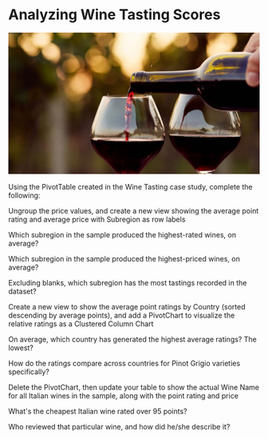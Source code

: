 # Analyzing Wine Tasting Scores

<p align="center">
    <img src="https://github.com/mathewqpmiller/Excel-PivotTables/blob/main/Images/CaseStudies/WineTastingScores/WineTastingScores.jpg?w=360">
</p>

Using the PivotTable created in the Wine Tasting case study, complete the following:

Ungroup the price values, and create a new view showing the average point rating and average price with Subregion as row labels

Which subregion in the sample produced the highest-rated wines, on average?

Which subregion in the sample produced the highest-priced wines, on average?

Excluding blanks, which subregion has the most tastings recorded in the dataset?

Create a new view to show the average point ratings by Country (sorted descending by average points), and add a PivotChart to visualize the relative ratings as a Clustered Column Chart

On average, which country has generated the highest average ratings? The lowest?

How do the ratings compare across countries for Pinot Grigio varieties specifically?

Delete the PivotChart, then update your table to show the actual Wine Name for all Italian wines in the sample, along with the point rating and price

What's the cheapest Italian wine rated over 95 points?

Who reviewed that particular wine, and how did he/she describe it?